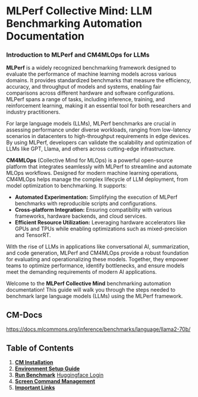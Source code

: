 # MLPerf Collective Mind: LLM Benchmarking Automation Documentation

### **Introduction to MLPerf and CM4MLOps for LLMs**

**MLPerf** is a widely recognized benchmarking framework designed to evaluate the performance of machine learning models across various domains. It provides standardized benchmarks that measure the efficiency, accuracy, and throughput of models and systems, enabling fair comparisons across different hardware and software configurations. MLPerf spans a range of tasks, including inference, training, and reinforcement learning, making it an essential tool for both researchers and industry practitioners.

For large language models (LLMs), MLPerf benchmarks are crucial in assessing performance under diverse workloads, ranging from low-latency scenarios in datacenters to high-throughput requirements in edge devices. By using MLPerf, developers can validate the scalability and optimization of LLMs like GPT, Llama, and others across cutting-edge infrastructure.

**CM4MLOps** (Collective Mind for MLOps) is a powerful open-source platform that integrates seamlessly with MLPerf to streamline and automate MLOps workflows. Designed for modern machine learning operations, CM4MLOps helps manage the complex lifecycle of LLM deployment, from model optimization to benchmarking. It supports:

- **Automated Experimentation:** Simplifying the execution of MLPerf benchmarks with reproducible scripts and configurations.
- **Cross-platform Integration:** Ensuring compatibility with various frameworks, hardware backends, and cloud services.
- **Efficient Resource Utilization:** Leveraging hardware accelerators like GPUs and TPUs while enabling optimizations such as mixed-precision and TensorRT.

With the rise of LLMs in applications like conversational AI, summarization, and code generation, MLPerf and CM4MLOps provide a robust foundation for evaluating and operationalizing these models. Together, they empower teams to optimize performance, identify bottlenecks, and ensure models meet the demanding requirements of modern AI applications.

Welcome to the **MLPerf Collective Mind** benchmarking automation documentation! This guide will walk you through the steps needed to benchmark large language models (LLMs) using the MLPerf framework.

## CM-Docs
https://docs.mlcommons.org/inference/benchmarks/language/llama2-70b/

## Table of Contents
1. **[CM Installation](https://github.com/KrArunT/CM-Docs/wiki/CM-Installation)** 
2. **[Environment Setup Guide](https://github.com/KrArunT/CM-Docs/wiki/Getting-started#environment-setup)**   
3. **[Run Benchmark](https://github.com/KrArunT/CM-Docs/wiki/Getting-started#run-benchmark)** 
  [Huggingface Login](https://github.com/KrArunT/CM-Docs/wiki/Getting-started#hugging-face-login)
4. **[Screen Command Management](https://github.com/KrArunT/CM-Docs/wiki/Getting-started#screen-management)**   
5. **[Important Links](https://github.com/KrArunT/CM-Docs/wiki#important-links)**   
